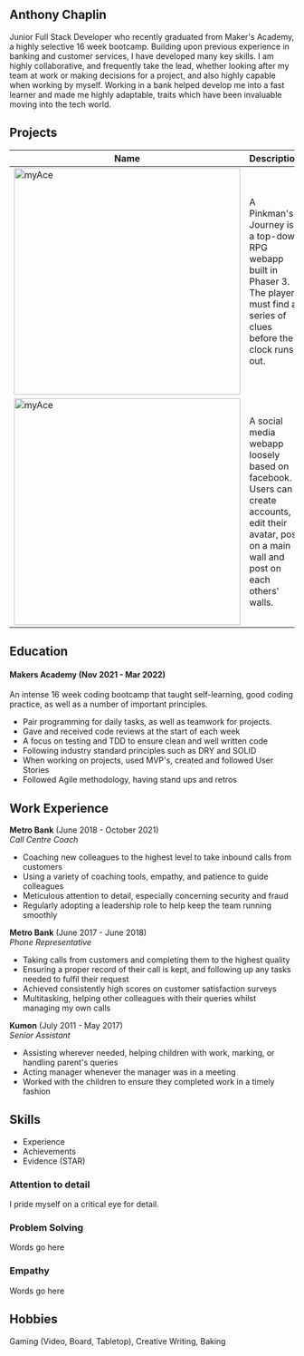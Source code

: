 ## Anthony Chaplin

Junior Full Stack Developer who recently graduated from Maker's Academy, a highly selective 16 week bootcamp. Building upon previous experience in banking and customer services, I have developed many key skills. I am highly collaborative, and frequently take the lead, whether looking after my team at work or making decisions for a project, and also highly capable when working by myself. Working in a bank helped develop me into a fast learner and made me highly adaptable, traits which have been invaluable moving into the tech world. 

## Projects

| Name                         | Description       | Tech/tools        |Repo/Website|
| ---------------------------- | ----------------- | ----------------- |----|
|<a href="https://github.com/OrganicAC/A-Pinkmans-Journey"><img align="bottom" alt="myAce" width="400px" src="https://github.com/ravensears/A-Pinkmans-Journey/blob/main/src/sprites/logo.png?raw=true" /></a>| A Pinkman's Journey is a top-down RPG webapp built in Phaser 3. The player must find a series of clues before the clock runs out. | Phaser 3, JavaScript, Node.js, Express, Jest, Heroku, Github Actions, Logic Pro X  |https://lonely-hearts-club.herokuapp.com/game
|<a href ="https://github.com/OrganicAC/Team-myAce-acebook-rails-template"><img align="bottom" alt="myAce" width="400px" src="https://myace.herokuapp.com/images/myace_logo_v2.svg" /></a> | A social media webapp loosely based on facebook. Users can create accounts, edit their avatar, post on a main wall and post on each others' walls. | Ruby on Rails, CSS, Bootstrap, Heroku, CI/CD PSQL, HTML, Github Actions, Rspec, Capybara               |https://myace.herokuapp.com


## Education

#### Makers Academy (Nov 2021 - Mar 2022)
An intense 16 week coding bootcamp that taught self-learning, good coding practice, as well as a number of important principles. 
- Pair programming for daily tasks, as well as teamwork for projects.
- Gave and received code reviews at the start of each week
- A focus on testing and TDD to ensure clean and well written code
- Following industry standard principles such as DRY and SOLID
- When working on projects, used MVP's, created and followed User Stories
- Followed Agile methodology, having stand ups and retros

## Work Experience

**Metro Bank** (June 2018 - October 2021)  
_Call Centre Coach_

- Coaching new colleagues to the highest level to take inbound calls from customers
- Using a variety of coaching tools, empathy, and patience to guide colleagues
- Meticulous attention to detail, especially concerning security and fraud
- Regularly adopting a leadership role to help keep the team running smoothly


**Metro Bank** (June 2017 - June 2018)  
_Phone Representative_

- Taking calls from customers and completing them to the highest quality
- Ensuring a proper record of their call is kept, and following up any tasks needed to fulfil their request
- Achieved consistently high scores on customer satisfaction surveys
- Multitasking, helping other colleagues with their queries whilst managing my own calls


**Kumon** (July 2011 - May 2017)  
_Senior Assistant_

- Assisting wherever needed, helping children with work, marking, or handling parent's queries
- Acting manager whenever the manager was in a meeting
- Worked with the children to ensure they completed work in a timely fashion

## Skills

- Experience
- Achievements
- Evidence (STAR)

### Attention to detail

I pride myself on a critical eye for detail. 

### Problem Solving

Words go here

### Empathy

Words go here

## Hobbies

Gaming (Video, Board, Tabletop), Creative Writing, Baking
